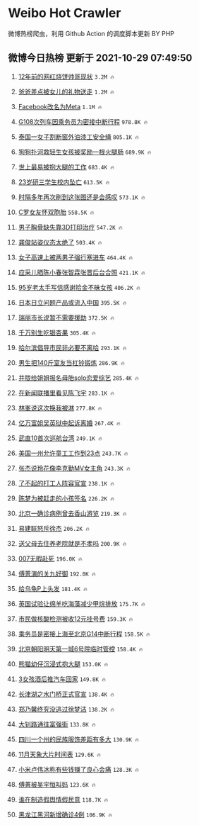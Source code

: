 # Weibo Hot Crawler 



微博热榜爬虫，利用 Github Action 的调度脚本更新 BY PHP 


## 微博今日热榜 更新于 2021-10-29 07:49:50 
1. [12年前的网红烧饼帅哥现状](https://s.weibo.com/weibo?q=%2312%E5%B9%B4%E5%89%8D%E7%9A%84%E7%BD%91%E7%BA%A2%E7%83%A7%E9%A5%BC%E5%B8%85%E5%93%A5%E7%8E%B0%E7%8A%B6%23&Refer=top) `3.2M 🔥` 

1. [爸爸差点被女儿的礼物送走](https://s.weibo.com/weibo?q=%23%E7%88%B8%E7%88%B8%E5%B7%AE%E7%82%B9%E8%A2%AB%E5%A5%B3%E5%84%BF%E7%9A%84%E7%A4%BC%E7%89%A9%E9%80%81%E8%B5%B0%23&Refer=top) `1.2M 🔥` 

1. [Facebook改名为Meta](https://s.weibo.com/weibo?q=%23Facebook%E6%94%B9%E5%90%8D%E4%B8%BAMeta%23&Refer=top) `1.1M 🔥` 

1. [G108次列车因乘务员为密接中断行程](https://s.weibo.com/weibo?q=%23G108%E6%AC%A1%E5%88%97%E8%BD%A6%E5%9B%A0%E4%B9%98%E5%8A%A1%E5%91%98%E4%B8%BA%E5%AF%86%E6%8E%A5%E4%B8%AD%E6%96%AD%E8%A1%8C%E7%A8%8B%23&Refer=top) `978.8K 🔥` 

1. [泰国一女子割断窗外油漆工安全绳](https://s.weibo.com/weibo?q=%23%E6%B3%B0%E5%9B%BD%E4%B8%80%E5%A5%B3%E5%AD%90%E5%89%B2%E6%96%AD%E7%AA%97%E5%A4%96%E6%B2%B9%E6%BC%86%E5%B7%A5%E5%AE%89%E5%85%A8%E7%BB%B3%23&Refer=top) `805.1K 🔥` 

1. [狗狗扑河救轻生女孩被奖励一根火腿肠](https://s.weibo.com/weibo?q=%23%E7%8B%97%E7%8B%97%E6%89%91%E6%B2%B3%E6%95%91%E8%BD%BB%E7%94%9F%E5%A5%B3%E5%AD%A9%E8%A2%AB%E5%A5%96%E5%8A%B1%E4%B8%80%E6%A0%B9%E7%81%AB%E8%85%BF%E8%82%A0%23&Refer=top) `689.9K 🔥` 

1. [世上最易被抱大腿的工作](https://s.weibo.com/weibo?q=%23%E4%B8%96%E4%B8%8A%E6%9C%80%E6%98%93%E8%A2%AB%E6%8A%B1%E5%A4%A7%E8%85%BF%E7%9A%84%E5%B7%A5%E4%BD%9C%23&Refer=top) `683.4K 🔥` 

1. [23岁研三学生校内坠亡](https://s.weibo.com/weibo?q=%2323%E5%B2%81%E7%A0%94%E4%B8%89%E5%AD%A6%E7%94%9F%E6%A0%A1%E5%86%85%E5%9D%A0%E4%BA%A1%23&Refer=top) `613.5K 🔥` 

1. [时隔多年再次刷到这张图还是会感叹](https://s.weibo.com/weibo?q=%E6%97%B6%E9%9A%94%E5%A4%9A%E5%B9%B4%E5%86%8D%E6%AC%A1%E5%88%B7%E5%88%B0%E8%BF%99%E5%BC%A0%E5%9B%BE%E8%BF%98%E6%98%AF%E4%BC%9A%E6%84%9F%E5%8F%B9&Refer=top) `573.1K 🔥` 

1. [C罗女友怀双胞胎](https://s.weibo.com/weibo?q=%23C%E7%BD%97%E5%A5%B3%E5%8F%8B%E6%80%80%E5%8F%8C%E8%83%9E%E8%83%8E%23&Refer=top) `558.5K 🔥` 

1. [男子胸骨缺失靠3D打印治疗](https://s.weibo.com/weibo?q=%23%E7%94%B7%E5%AD%90%E8%83%B8%E9%AA%A8%E7%BC%BA%E5%A4%B1%E9%9D%A03D%E6%89%93%E5%8D%B0%E6%B2%BB%E7%96%97%23&Refer=top) `547.2K 🔥` 

1. [龚俊站姿仪态太绝了](https://s.weibo.com/weibo?q=%23%E9%BE%9A%E4%BF%8A%E7%AB%99%E5%A7%BF%E4%BB%AA%E6%80%81%E5%A4%AA%E7%BB%9D%E4%BA%86%23&Refer=top) `503.4K 🔥` 

1. [女子高速上被两男子强行塞进车](https://s.weibo.com/weibo?q=%23%E5%A5%B3%E5%AD%90%E9%AB%98%E9%80%9F%E4%B8%8A%E8%A2%AB%E4%B8%A4%E7%94%B7%E5%AD%90%E5%BC%BA%E8%A1%8C%E5%A1%9E%E8%BF%9B%E8%BD%A6%23&Refer=top) `464.4K 🔥` 

1. [应采儿晒陈小春张智霖张晋后台合照](https://s.weibo.com/weibo?q=%23%E5%BA%94%E9%87%87%E5%84%BF%E6%99%92%E9%99%88%E5%B0%8F%E6%98%A5%E5%BC%A0%E6%99%BA%E9%9C%96%E5%BC%A0%E6%99%8B%E5%90%8E%E5%8F%B0%E5%90%88%E7%85%A7%23&Refer=top) `421.1K 🔥` 

1. [95岁老太手写信感谢拾金不昧女孩](https://s.weibo.com/weibo?q=%2395%E5%B2%81%E8%80%81%E5%A4%AA%E6%89%8B%E5%86%99%E4%BF%A1%E6%84%9F%E8%B0%A2%E6%8B%BE%E9%87%91%E4%B8%8D%E6%98%A7%E5%A5%B3%E5%AD%A9%23&Refer=top) `406.2K 🔥` 

1. [日本日立问题产品或流入中国](https://s.weibo.com/weibo?q=%23%E6%97%A5%E6%9C%AC%E6%97%A5%E7%AB%8B%E9%97%AE%E9%A2%98%E4%BA%A7%E5%93%81%E6%88%96%E6%B5%81%E5%85%A5%E4%B8%AD%E5%9B%BD%23&Refer=top) `395.5K 🔥` 

1. [瑞丽市长说暂不需要援助](https://s.weibo.com/weibo?q=%23%E7%91%9E%E4%B8%BD%E5%B8%82%E9%95%BF%E8%AF%B4%E6%9A%82%E4%B8%8D%E9%9C%80%E8%A6%81%E6%8F%B4%E5%8A%A9%23&Refer=top) `372.5K 🔥` 

1. [千万别生吃银杏果](https://s.weibo.com/weibo?q=%23%E5%8D%83%E4%B8%87%E5%88%AB%E7%94%9F%E5%90%83%E9%93%B6%E6%9D%8F%E6%9E%9C%23&Refer=top) `305.4K 🔥` 

1. [哈尔滨倡导市民非必要不离哈](https://s.weibo.com/weibo?q=%23%E5%93%88%E5%B0%94%E6%BB%A8%E5%80%A1%E5%AF%BC%E5%B8%82%E6%B0%91%E9%9D%9E%E5%BF%85%E8%A6%81%E4%B8%8D%E7%A6%BB%E5%93%88%23&Refer=top) `293.1K 🔥` 

1. [男生把140斤室友当杠铃锻炼](https://s.weibo.com/weibo?q=%23%E7%94%B7%E7%94%9F%E6%8A%8A140%E6%96%A4%E5%AE%A4%E5%8F%8B%E5%BD%93%E6%9D%A0%E9%93%83%E9%94%BB%E7%82%BC%23&Refer=top) `286.9K 🔥` 

1. [井胧给姐姐报名母胎solo恋爱综艺](https://s.weibo.com/weibo?q=%23%E4%BA%95%E8%83%A7%E7%BB%99%E5%A7%90%E5%A7%90%E6%8A%A5%E5%90%8D%E6%AF%8D%E8%83%8Esolo%E6%81%8B%E7%88%B1%E7%BB%BC%E8%89%BA%23&Refer=top) `285.4K 🔥` 

1. [在新闻联播里看见陈飞宇](https://s.weibo.com/weibo?q=%23%E5%9C%A8%E6%96%B0%E9%97%BB%E8%81%94%E6%92%AD%E9%87%8C%E7%9C%8B%E8%A7%81%E9%99%88%E9%A3%9E%E5%AE%87%23&Refer=top) `283.1K 🔥` 

1. [林峯说这次换我被淋](https://s.weibo.com/weibo?q=%23%E6%9E%97%E5%B3%AF%E8%AF%B4%E8%BF%99%E6%AC%A1%E6%8D%A2%E6%88%91%E8%A2%AB%E6%B7%8B%23&Refer=top) `277.8K 🔥` 

1. [亿万富姐吴英狱中起诉离婚](https://s.weibo.com/weibo?q=%23%E4%BA%BF%E4%B8%87%E5%AF%8C%E5%A7%90%E5%90%B4%E8%8B%B1%E7%8B%B1%E4%B8%AD%E8%B5%B7%E8%AF%89%E7%A6%BB%E5%A9%9A%23&Refer=top) `267.4K 🔥` 

1. [武直10首次巡航台湾](https://s.weibo.com/weibo?q=%23%E6%AD%A6%E7%9B%B410%E9%A6%96%E6%AC%A1%E5%B7%A1%E8%88%AA%E5%8F%B0%E6%B9%BE%23&Refer=top) `249.1K 🔥` 

1. [美国一州允许童工工作到23点](https://s.weibo.com/weibo?q=%23%E7%BE%8E%E5%9B%BD%E4%B8%80%E5%B7%9E%E5%85%81%E8%AE%B8%E7%AB%A5%E5%B7%A5%E5%B7%A5%E4%BD%9C%E5%88%B023%E7%82%B9%23&Refer=top) `243.7K 🔥` 

1. [张杰说玲花像李克勤MV女主角](https://s.weibo.com/weibo?q=%23%E5%BC%A0%E6%9D%B0%E8%AF%B4%E7%8E%B2%E8%8A%B1%E5%83%8F%E6%9D%8E%E5%85%8B%E5%8B%A4MV%E5%A5%B3%E4%B8%BB%E8%A7%92%23&Refer=top) `243.3K 🔥` 

1. [了不起的打工人阵容官宣](https://s.weibo.com/weibo?q=%23%E4%BA%86%E4%B8%8D%E8%B5%B7%E7%9A%84%E6%89%93%E5%B7%A5%E4%BA%BA%E9%98%B5%E5%AE%B9%E5%AE%98%E5%AE%A3%23&Refer=top) `238.1K 🔥` 

1. [陈梦为被赶走的小孩签名](https://s.weibo.com/weibo?q=%23%E9%99%88%E6%A2%A6%E4%B8%BA%E8%A2%AB%E8%B5%B6%E8%B5%B0%E7%9A%84%E5%B0%8F%E5%AD%A9%E7%AD%BE%E5%90%8D%23&Refer=top) `226.2K 🔥` 

1. [北京一确诊病例曾去香山游览](https://s.weibo.com/weibo?q=%23%E5%8C%97%E4%BA%AC%E4%B8%80%E7%A1%AE%E8%AF%8A%E7%97%85%E4%BE%8B%E6%9B%BE%E5%8E%BB%E9%A6%99%E5%B1%B1%E6%B8%B8%E8%A7%88%23&Refer=top) `219.3K 🔥` 

1. [易建联怒斥徐杰](https://s.weibo.com/weibo?q=%23%E6%98%93%E5%BB%BA%E8%81%94%E6%80%92%E6%96%A5%E5%BE%90%E6%9D%B0%23&Refer=top) `206.2K 🔥` 

1. [送父母去住养老院就是不孝吗](https://s.weibo.com/weibo?q=%23%E9%80%81%E7%88%B6%E6%AF%8D%E5%8E%BB%E4%BD%8F%E5%85%BB%E8%80%81%E9%99%A2%E5%B0%B1%E6%98%AF%E4%B8%8D%E5%AD%9D%E5%90%97%23&Refer=top) `200.9K 🔥` 

1. [007无暇赴死](https://s.weibo.com/weibo?q=007%E6%97%A0%E6%9A%87%E8%B5%B4%E6%AD%BB&Refer=top) `196.0K 🔥` 

1. [傅菁演的关九好御](https://s.weibo.com/weibo?q=%23%E5%82%85%E8%8F%81%E6%BC%94%E7%9A%84%E5%85%B3%E4%B9%9D%E5%A5%BD%E5%BE%A1%23&Refer=top) `192.0K 🔥` 

1. [给乌龟P上头发](https://s.weibo.com/weibo?q=%23%E7%BB%99%E4%B9%8C%E9%BE%9FP%E4%B8%8A%E5%A4%B4%E5%8F%91%23&Refer=top) `181.4K 🔥` 

1. [英国试验让绵羊吃海藻减少甲烷排放](https://s.weibo.com/weibo?q=%23%E8%8B%B1%E5%9B%BD%E8%AF%95%E9%AA%8C%E8%AE%A9%E7%BB%B5%E7%BE%8A%E5%90%83%E6%B5%B7%E8%97%BB%E5%87%8F%E5%B0%91%E7%94%B2%E7%83%B7%E6%8E%92%E6%94%BE%23&Refer=top) `175.7K 🔥` 

1. [市民做核酸检测被收12元挂号费](https://s.weibo.com/weibo?q=%23%E5%B8%82%E6%B0%91%E5%81%9A%E6%A0%B8%E9%85%B8%E6%A3%80%E6%B5%8B%E8%A2%AB%E6%94%B612%E5%85%83%E6%8C%82%E5%8F%B7%E8%B4%B9%23&Refer=top) `159.3K 🔥` 

1. [乘务员是密接上海至北京G14中断行程](https://s.weibo.com/weibo?q=%23%E4%B9%98%E5%8A%A1%E5%91%98%E6%98%AF%E5%AF%86%E6%8E%A5%E4%B8%8A%E6%B5%B7%E8%87%B3%E5%8C%97%E4%BA%ACG14%E4%B8%AD%E6%96%AD%E8%A1%8C%E7%A8%8B%23&Refer=top) `158.5K 🔥` 

1. [北京朝阳明天第一城6号院临时管控](https://s.weibo.com/weibo?q=%23%E5%8C%97%E4%BA%AC%E6%9C%9D%E9%98%B3%E6%98%8E%E5%A4%A9%E7%AC%AC%E4%B8%80%E5%9F%8E6%E5%8F%B7%E9%99%A2%E4%B8%B4%E6%97%B6%E7%AE%A1%E6%8E%A7%23&Refer=top) `158.4K 🔥` 

1. [熊猫幼仔沉浸式抱大腿](https://s.weibo.com/weibo?q=%23%E7%86%8A%E7%8C%AB%E5%B9%BC%E4%BB%94%E6%B2%89%E6%B5%B8%E5%BC%8F%E6%8A%B1%E5%A4%A7%E8%85%BF%23&Refer=top) `153.0K 🔥` 

1. [3女孩酒后推汽车回家](https://s.weibo.com/weibo?q=%233%E5%A5%B3%E5%AD%A9%E9%85%92%E5%90%8E%E6%8E%A8%E6%B1%BD%E8%BD%A6%E5%9B%9E%E5%AE%B6%23&Refer=top) `149.8K 🔥` 

1. [长津湖之水门桥正式官宣](https://s.weibo.com/weibo?q=%23%E9%95%BF%E6%B4%A5%E6%B9%96%E4%B9%8B%E6%B0%B4%E9%97%A8%E6%A1%A5%E6%AD%A3%E5%BC%8F%E5%AE%98%E5%AE%A3%23&Refer=top) `138.4K 🔥` 

1. [郑乃馨终究没逃过徐梦洁](https://s.weibo.com/weibo?q=%23%E9%83%91%E4%B9%83%E9%A6%A8%E7%BB%88%E7%A9%B6%E6%B2%A1%E9%80%83%E8%BF%87%E5%BE%90%E6%A2%A6%E6%B4%81%23&Refer=top) `138.2K 🔥` 

1. [大钊路通往富强街](https://s.weibo.com/weibo?q=%23%E5%A4%A7%E9%92%8A%E8%B7%AF%E9%80%9A%E5%BE%80%E5%AF%8C%E5%BC%BA%E8%A1%97%23&Refer=top) `133.8K 🔥` 

1. [四川一个州的民族服饰差距有多大](https://s.weibo.com/weibo?q=%23%E5%9B%9B%E5%B7%9D%E4%B8%80%E4%B8%AA%E5%B7%9E%E7%9A%84%E6%B0%91%E6%97%8F%E6%9C%8D%E9%A5%B0%E5%B7%AE%E8%B7%9D%E6%9C%89%E5%A4%9A%E5%A4%A7%23&Refer=top) `130.9K 🔥` 

1. [11月天象大片时间表](https://s.weibo.com/weibo?q=%2311%E6%9C%88%E5%A4%A9%E8%B1%A1%E5%A4%A7%E7%89%87%E6%97%B6%E9%97%B4%E8%A1%A8%23&Refer=top) `129.6K 🔥` 

1. [小米卢伟冰称有些钱赚了良心会痛](https://s.weibo.com/weibo?q=%23%E5%B0%8F%E7%B1%B3%E5%8D%A2%E4%BC%9F%E5%86%B0%E7%A7%B0%E6%9C%89%E4%BA%9B%E9%92%B1%E8%B5%9A%E4%BA%86%E8%89%AF%E5%BF%83%E4%BC%9A%E7%97%9B%23&Refer=top) `128.3K 🔥` 

1. [傅菁被吴宇恒叫妈](https://s.weibo.com/weibo?q=%23%E5%82%85%E8%8F%81%E8%A2%AB%E5%90%B4%E5%AE%87%E6%81%92%E5%8F%AB%E5%A6%88%23&Refer=top) `123.6K 🔥` 

1. [谁在制造假舆情假民意](https://s.weibo.com/weibo?q=%23%E8%B0%81%E5%9C%A8%E5%88%B6%E9%80%A0%E5%81%87%E8%88%86%E6%83%85%E5%81%87%E6%B0%91%E6%84%8F%23&Refer=top) `118.7K 🔥` 

1. [黑龙江黑河新增确诊4例](https://s.weibo.com/weibo?q=%23%E9%BB%91%E9%BE%99%E6%B1%9F%E9%BB%91%E6%B2%B3%E6%96%B0%E5%A2%9E%E7%A1%AE%E8%AF%8A4%E4%BE%8B%23&Refer=top) `106.9K 🔥` 

